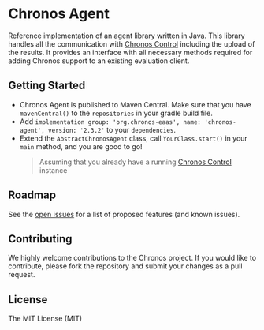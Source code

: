 # Chronos Agent

Reference implementation of an agent library written in Java. This library handles all the communication with [Chronos Control](https://github.com/Chronos-EaaS/Chronos-Control) including the upload of the results. It provides an interface with all necessary methods required for adding Chronos support to an existing evaluation client.

## Getting Started

* Chronos Agent is published to Maven Central. Make sure that you have `mavenCentral()` to the `repositories` in your gradle build file.
* Add `implementation group: 'org.chronos-eaas', name: 'chronos-agent', version: '2.3.2'` to your `dependencies`.
* Extend the `AbstractChronosAgent` class, call `YourClass.start()` in your `main` method, and you are good to go!
  > Assuming that you already have a running [Chronos Control](https://github.com/Chronos-EaaS/Chronos-Control/) instance

>

## Roadmap
See the [open issues](https://github.com/Chronos-EaaS/Chronos-Agent/issues) for a list of proposed features (and known issues).


## Contributing
We highly welcome contributions to the Chronos project. If you would like to contribute, please fork the repository and submit your changes as a pull request.


## License
The MIT License (MIT)
